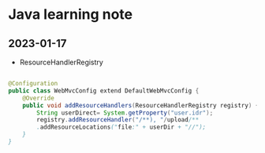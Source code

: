 # Java learning note

## 2023-01-17

- ResourceHandlerRegistry

```Java

@Configuration
public class WebMvcConfig extend DefaultWebMvcConfig {
    @Override
    public void addResourceHandlers(ResourceHandlerRegistry registry) {
        String userDirect= System.getProperty("user.idr");
        registry.addResourceHandler("/**), "/upload/**
        .addResourceLocations("file:" + userDir + "//");
    }
}

```
